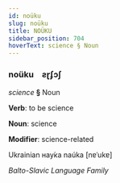 ```yaml
---
id: noüku
slug: noüku
title: NOÜKU
sidebar_position: 704
hoverText: science § Noun
---
```


### noüku&emsp;<span kind="abugida">ƨɽʄɔʃ</span>

*science* **§** Noun

**Verb**: to be science

**Noun**: science

**Modifier**: science-related

Ukrainian нау́ка naúka [nɐˈukɐ]

*Balto-Slavic Language Family*